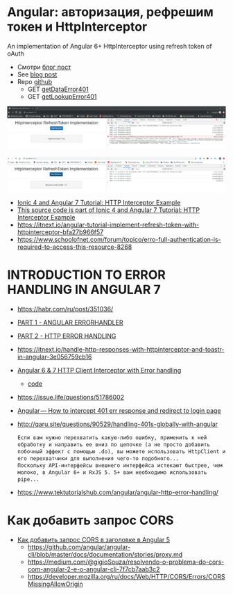 # Angular: авторизация, рефрешим токен и HttpInterceptor

An implementation of Angular 6+ HttpInterceptor using refresh token of oAuth

* Смотри [блог пост](http://qaru.site/questions/16923057/trying-to-repeat-a-http-request-after-refresh-token-with-a-interceptor-in-angular-7)
* See [blog post](https://www.intertech.com/Blog/angular-4-tutorial-handling-refresh-token-with-new-httpinterceptor/)
* Repo [github](https://github.com/IntertechInc/http-interceptor-refresh-token)
  * GET [getDataError401](http://private-4002d-testerrorresponses.apiary-mock.com/getDataError401)
  * GET [getLookupError401](http://private-4002d-testerrorresponses.apiary-mock.com/getLookupError401)

![Screenshot 1](screenshot_1.png)

![Screenshot 2](screenshot_2.png)

* [Ionic 4 and Angular 7 Tutorial: HTTP Interceptor Example](https://www.djamware.com/post/5c42ca7580aca754f7a9d1e8/ionic-4-and-angular-7-tutorial-http-interceptor-example)
* [This source code is part of Ionic 4 and Angular 7 Tutorial: HTTP Interceptor Example](https://github.com/didinj/ionic4-angular7-httpinterceptor-example)
* https://itnext.io/angular-tutorial-implement-refresh-token-with-httpinterceptor-bfa27b966f57
* https://www.schoolofnet.com/forum/topico/erro-full-authentication-is-required-to-access-this-resource-8268

# INTRODUCTION TO ERROR HANDLING IN ANGULAR 7

* https://habr.com/ru/post/351036/
* [PART 1 - ANGULAR ERRORHANDLER](https://pusher.com/tutorials/error-handling-angular-part-1)
* [PART 2 - HTTP ERROR HANDLING](https://pusher.com/tutorials/error-handling-angular-part-2)

* https://itnext.io/handle-http-responses-with-httpinterceptor-and-toastr-in-angular-3e056759cb16
* [Angular 6 & 7 HTTP Client Interceptor with Error handling](https://scotch.io/@vigneshsithirai/angular-6-7-http-client-interceptor-with-error-handling)
    * [code](https://github.com/vigneshsithirai/Angular-Interceptor)

* https://issue.life/questions/51786002
* [Angular — How to intercept 401 err response and redirect to login page](https://medium.com/@lironhazan/angular-6-401-authentication-error-handling-888922def566)

* http://qaru.site/questions/90529/handling-401s-globally-with-angular
    ```text
    Если вам нужно перехватить какую-либо ошибку, применить к ней обработку и направить ее вниз по цепочке (а не просто добавить побочный эффект с помощью .do), вы можете использовать HttpClient и его перехватчики для выполнения чего-то подобного...
    Поскольку API-интерфейсы внешнего интерфейса истекают быстрее, чем молоко, в Angular 6+ и RxJS 5. 5+ вам необходимо использовать pipe...
    ```
* https://www.tektutorialshub.com/angular/angular-http-error-handling/

# Как добавить запрос CORS

* [Как добавить запрос CORS в заголовке в Angular 5](http://qaru.site/questions/1020733/how-to-add-cors-request-in-header-in-angular-5)
  * https://github.com/angular/angular-cli/blob/master/docs/documentation/stories/proxy.md
  * https://medium.com/@gigioSouza/resolvendo-o-problema-do-cors-com-angular-2-e-o-angular-cli-7f7cb7aab3c2
  * https://developer.mozilla.org/ru/docs/Web/HTTP/CORS/Errors/CORSMissingAllowOrigin
